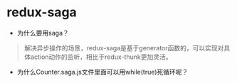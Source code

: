 # redux-saga
- 为什么要用saga？
> 解决异步操作的场景，redux-saga是基于generator函数的，可以实现对具体action动作的监听，相比于redux-thunk更加灵活。

- 为什么Counter.saga.js文件里面可以用while(true)死循环呢？
